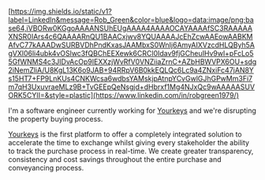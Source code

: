 [https://img.shields.io/static/v1?label=LinkedIn&message=Rob_Green&color=blue&logo=data:image/png;base64,iVBORw0KGgoAAAANSUhEUgAAAA4AAAAOCAYAAAAfSC3RAAAAAXNSR0IArs4c6QAAAARnQU1BAACxjwv8YQUAAAAJcEhZcwAAEowAABKMAfvC77kAAADwSURBVDhPndKxasJAAMbxS0WnIj6AmyAIXVzcdHLQByh5AgVXl06li4ubk4vOSlwc3fQBChEEXewk6CRCl0Idav9fjGCheuIHv9wl+pFcLo55GfWNMS4c3JIDvAcOp9IEXXzjWvRfV0VNZiiaZrnC+AZbHBWVPX6OU+sdg2iNemZliA/U8KgL13K6o9JAB+94RRpV6B0kkEQLQc6Lc9a4ZNxiFc47jAN8Ys15HT7+FP9LnKUs4CNKWcsa6wdbsYAMskjpAtnpYCvGwlGJhGPwMm3Fi7m7qH3UxuvraeMLz9B+TvGEEpQeNsgjd+dHbrxf1Mg4NJxQc9wAAAAASUVORK5CYII=&style=plastic](https://www.linkedin.com/in/robgreen1979/)

I'm a software engineer currently working for [Yourkeys](https://www.yourkeys.com) and we're disrupting the property buying process.

[Yourkeys](https://www.yourkeys.com) is the first platform to offer a completely integrated solution to accelerate the time to exchange whilst giving every stakeholder the ability to track the purchase process in real-time. We create greater transparency, consistency and cost savings throughout the entire purchase and conveyancing process.



<!--
**trossr32/trossr32** is a ✨ _special_ ✨ repository because its `README.md` (this file) appears on your GitHub profile.

Here are some ideas to get you started:

- 🔭 I’m currently working on ...
- 🌱 I’m currently learning ...
- 👯 I’m looking to collaborate on ...
- 🤔 I’m looking for help with ...
- 💬 Ask me about ...
- 📫 How to reach me: ...
- 😄 Pronouns: ...
- ⚡ Fun fact: ...
-->
